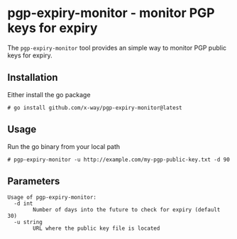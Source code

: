 # pgp-expiry-monitor - monitor PGP keys for expiry

The `pgp-expiry-monitor` tool provides an simple way to monitor PGP public keys for expiry.

## Installation
Either install the go package
```
# go install github.com/x-way/pgp-expiry-monitor@latest
```

## Usage
Run the go binary from your local path
```
# pgp-expiry-monitor -u http://example.com/my-pgp-public-key.txt -d 90
```

## Parameters
```
Usage of pgp-expiry-monitor:
  -d int
    	Number of days into the future to check for expiry (default 30)
  -u string
    	URL where the public key file is located
```
